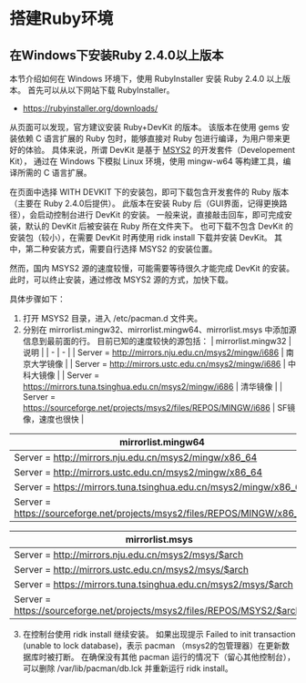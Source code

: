 # 搭建Ruby环境
## 在Windows下安装Ruby 2.4.0以上版本

本节介绍如何在 Windows 环境下，使用 RubyInstaller 安装 Ruby 2.4.0 以上版本。
首先可以从以下网站下载 RubyInstaller。

+ https://rubyinstaller.org/downloads/

从页面可以发现，官方建议安装 Ruby+DevKit 的版本。
该版本在使用 gems 安装依赖 C 语言扩展的 Ruby 包时，能够直接对 Ruby 包进行编译，为用户带来更好的体验。
具体来说，所谓 DevKit 是基于 [MSYS2](http://www.msys2.org/) 的开发套件（Developement Kit），
通过在 Windows 下模拟 Linux 环境，使用 mingw-w64 等构建工具，编译所需的 C 语言扩展。

在页面中选择 WITH DEVKIT 下的安装包，即可下载包含开发套件的 Ruby 版本（主要在 Ruby 2.4.0后提供）。
此版本在安装 Ruby 后（GUI界面，记得更换路径），会启动控制台进行 DevKit 的安装。
一般来说，直接敲击回车，即可完成安装，默认的 DevKit 后被安装在 Ruby 所在文件夹下。
也可下载不包含 DevKit 的安装包（较小），在需要 DevKit 时再使用 ridk install 下载并安装 DevKit。
其中，第二种安装方式，需要自行选择 MSYS2 的安装位置。

然而，国内 MSYS2 源的速度较慢，可能需要等待很久才能完成 DevKit 的安装。
此时，可以终止安装，通过修改 MSYS2 源的方式，加快下载。

具体步骤如下：
1. 打开 MSYS2 目录，进入 /etc/pacman.d 文件夹。
2. 分别在 mirrorlist.mingw32、mirrorlist.mingw64、mirrorlist.msys 中添加源信息到最前面的行。
目前已知的速度较快的源包括：
| mirrorlist.mingw32 | 说明 |
| - | - |
| Server = http://mirrors.nju.edu.cn/msys2/mingw/i686 | 南京大学镜像 |
| Server = http://mirrors.ustc.edu.cn/msys2/mingw/i686 | 中科大镜像 |
| Server = https://mirrors.tuna.tsinghua.edu.cn/msys2/mingw/i686 | 清华镜像 |
| Server = https://sourceforge.net/projects/msys2/files/REPOS/MINGW/i686 | SF镜像，速度也很快 |

| mirrorlist.mingw64 |
| - |
| Server = http://mirrors.nju.edu.cn/msys2/mingw/x86_64 |
| Server = http://mirrors.ustc.edu.cn/msys2/mingw/x86_64 |
| Server = https://mirrors.tuna.tsinghua.edu.cn/msys2/mingw/x86_64 |
| Server = https://sourceforge.net/projects/msys2/files/REPOS/MINGW/x86_64 |

| mirrorlist.msys |
| - |
| Server = http://mirrors.nju.edu.cn/msys2/msys/$arch |
| Server = http://mirrors.ustc.edu.cn/msys2/msys/$arch |
| Server = https://mirrors.tuna.tsinghua.edu.cn/msys2/msys/$arch |
| Server = https://sourceforge.net/projects/msys2/files/REPOS/MSYS2/$arch/ |
3. 在控制台使用 ridk install 继续安装。
如果出现提示 Failed to init transaction (unable to lock database)，表示 pacman （msys2的包管理器）在更新数据库时被打断。
在确保没有其他 pacman 运行的情况下（留心其他控制台），可以删除 /var/lib/pacman/db.lck 并重新运行 ridk install。
